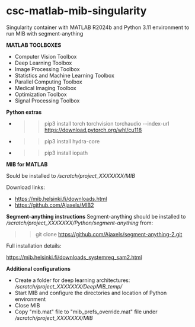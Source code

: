 # csc-matlab-mib-singularity
Singularity container with MATLAB R2024b and Python 3.11 environment to run MIB with segment-anything

**MATLAB TOOLBOXES**
* Computer Vision Toolbox
* Deep Learning Toolbox
* Image Processing Toolbox
* Statistics and Machine Learning Toolbox
* Parallel Computing Toolbox
* Medical Imaging Toolbox
* Optimization Toolbox
* Signal Processing Toolbox

**Python extras**
* >> pip3 install torch torchvision torchaudio --index-url https://download.pytorch.org/whl/cu118
* >> pip3 install hydra-core
* >> pip3 install iopath

**MIB for MATLAB**

Sould be installed to 
*/scratch/project_XXXXXXX/MIB*

Download links:
* https://mib.helsinki.fi/downloads.html
* https://github.com/Ajaxels/MIB2

**Segment-anything instructions**
Segment-anything should be installed to 
*/scratch/project_XXXXXXX/Python/segment-anything*
from: 
>> git clone https://github.com/Ajaxels/segment-anything-2.git

Full installation details:

https://mib.helsinki.fi/downloads_systemreq_sam2.html

**Additional configurations**

* Create a folder for deep learning architectures: */scratch/project_XXXXXXX/DeepMIB_temp/*
* Start MIB and configure the directories and location of Python environment
* Close MIB
* Copy "mib.mat" file to "mib_prefs_override.mat" file under */scratch/project_XXXXXXX/MIB*
  
